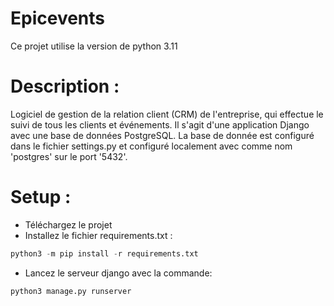 # Epicevents

Ce projet utilise la version de python 3.11

# Description :

Logiciel de gestion de la relation client (CRM) de l'entreprise, qui effectue le suivi de tous les clients et événements.
Il s'agit d'une application Django avec une base de données PostgreSQL.
La base de donnée est configuré dans le fichier settings.py et configuré localement avec comme nom 'postgres' sur le port '5432'.

# Setup :

- Téléchargez le projet
- Installez le fichier requirements.txt :
```python 
python3 -m pip install -r requirements.txt
```
- Lancez le serveur django avec la commande:
```python 
python3 manage.py runserver
```
